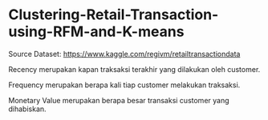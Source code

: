 # Clustering-Retail-Transaction-using-RFM-and-K-means
Source Dataset: https://www.kaggle.com/regivm/retailtransactiondata

Recency merupakan kapan traksaksi terakhir yang dilakukan oleh customer.

Frequency merupakan berapa kali tiap customer melakukan traksaksi.

Monetary Value merupakan berapa besar transaksi customer yang dihabiskan.

